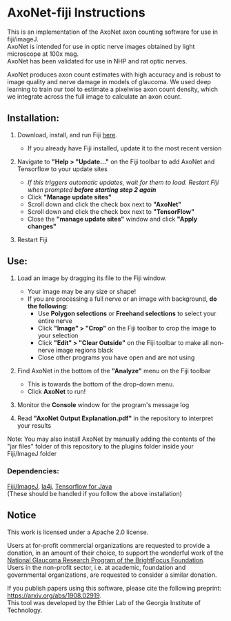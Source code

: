 # AxoNet-fiji Instructions
This is an implementation of the AxoNet axon counting software for use in fiji/imageJ.  
AxoNet is intended for use in optic nerve images obtained by light microscope at 100x mag.  
AxoNet has been validated for use in NHP and rat optic nerves.  

AxoNet produces axon count estimates with high accuracy and is robust to image quality and nerve damage in models of glaucoma. We used deep learning to train our tool to estimate a pixelwise axon count density, which we integrate across the full image to calculate an axon count.  


## Installation:  

1. Download, install, and run Fiji [here](https://fiji.sc/).    
	- If you already have Fiji installed, update it to the most recent version  
	  
2. Navigate to **"Help > "Update..."** on the Fiji toolbar to add AxoNet and Tensorflow to your update sites   
	- *If this triggers automatic updates, wait for them to load. Restart Fiji when prompted __before starting step 2 again__*  
	- Click **"Manage update sites"**  
	- Scroll down and click the check box next to **"AxoNet"**   
	- Scroll down and click the check box next to **"TensorFlow"**   
	- Close the **"manage update sites"** window and click **"Apply changes"**    
	
3. Restart Fiji  
  

## Use:  

1. Load an image by dragging its file to the Fiji window.  
	- Your image may be any size or shape!  
	- If you are processing a full nerve or an image with background, **do the following**:
		- Use **Polygon selections** or **Freehand selections** to select your entire nerve
		- Click **"Image" > "Crop"** on the Fiji toolbar to crop the image to your selection
		- Click **"Edit" > "Clear Outside"** on the Fiji toolbar to make all non-nerve image regions black
		- Close other programs you have open and are not using  
			
2. Find AxoNet in the bottom of the **"Analyze"** menu on the Fiji toolbar  
	- This is towards the bottom of the drop-down menu.    
 	- Click **AxoNet** to run!  
	
3. Monitor the **Console** window for the program's message log  
  
4. Read **"AxoNet Output Explanation.pdf"** in the repository to interpret your results  
  
Note: You may also install AxoNet by manually adding the contents of the "jar files" folder of this repository to the plugins folder inside your Fiji/ImageJ folder


### Dependencies:  
[Fiji/ImageJ](https://fiji.sc/), [la4j](http://la4j.org/), [Tensorflow for Java](https://www.tensorflow.org/install/lang_java)  
(These should be handled if you follow the above installation)


## Notice
This work is licensed under a Apache 2.0 license.  

Users at for-profit commercial organizations are requested to provide a donation, in an amount of their choice, to  support the wonderful work of the [National Glaucoma Research Program of the BrightFocus Foundation](https://www.brightfocus.org).  
Users in the non-profit sector, i.e. at academic, foundation and governmental organizations, are requested to consider a similar donation.   

If you publish papers using this software, please cite the following preprint: https://arxiv.org/abs/1908.02919.  
This tool was developed by the Ethier Lab of the Georgia Institute of Technology.  
